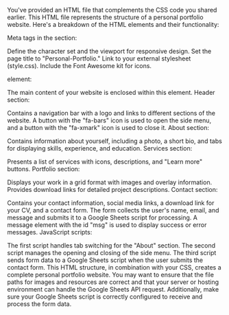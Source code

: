 You've provided an HTML file that complements the CSS code you shared earlier. This HTML file represents the structure of a personal portfolio website. Here's a breakdown of the HTML elements and their functionality:

Meta tags in the <head> section:

Define the character set and the viewport for responsive design.
Set the page title to "Personal-Portfolio."
Link to your external stylesheet (style.css).
Include the Font Awesome kit for icons.
<body> element:

The main content of your website is enclosed within this element.
Header section:

Contains a navigation bar with a logo and links to different sections of the website.
A button with the "fa-bars" icon is used to open the side menu, and a button with the "fa-xmark" icon is used to close it.
About section:

Contains information about yourself, including a photo, a short bio, and tabs for displaying skills, experience, and education.
Services section:

Presents a list of services with icons, descriptions, and "Learn more" buttons.
Portfolio section:

Displays your work in a grid format with images and overlay information.
Provides download links for detailed project descriptions.
Contact section:

Contains your contact information, social media links, a download link for your CV, and a contact form.
The form collects the user's name, email, and message and submits it to a Google Sheets script for processing.
A message element with the id "msg" is used to display success or error messages.
JavaScript scripts:

The first script handles tab switching for the "About" section.
The second script manages the opening and closing of the side menu.
The third script sends form data to a Google Sheets script when the user submits the contact form.
This HTML structure, in combination with your CSS, creates a complete personal portfolio website. You may want to ensure that the file paths for images and resources are correct and that your server or hosting environment can handle the Google Sheets API request. Additionally, make sure your Google Sheets script is correctly configured to receive and process the form data.
